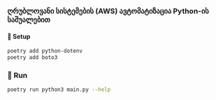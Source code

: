 ### ღრუბლოვანი სისტემების (AWS) ავტომატიზაცია Python-ის საშუალებით

#### 💾 Setup

```bash
poetry add python-dotenv
poetry add boto3
```

### 🔌 Run

```bash
poetry run python3 main.py --help
```
